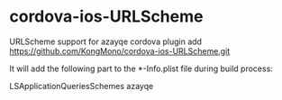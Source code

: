 # cordova-ios-URLScheme
URLScheme support for azayqe
cordova plugin add https://github.com/KongMono/cordova-ios-URLScheme.git

It will add the following part to the *-Info.plist file during build process:

<key>LSApplicationQueriesSchemes</key>
<array>
 <string>azayqe</string>
</array> 
